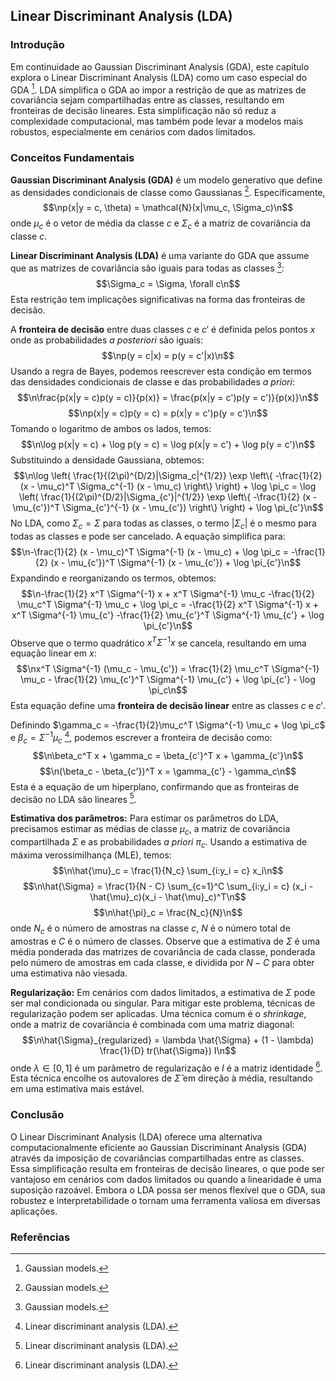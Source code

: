 ## Linear Discriminant Analysis (LDA)
### Introdução
Em continuidade ao Gaussian Discriminant Analysis (GDA), este capítulo explora o Linear Discriminant Analysis (LDA) como um caso especial do GDA [^1]. LDA simplifica o GDA ao impor a restrição de que as matrizes de covariância sejam compartilhadas entre as classes, resultando em fronteiras de decisão lineares. Esta simplificação não só reduz a complexidade computacional, mas também pode levar a modelos mais robustos, especialmente em cenários com dados limitados.

### Conceitos Fundamentais
**Gaussian Discriminant Analysis (GDA)** é um modelo generativo que define as densidades condicionais de classe como Gaussianas [^1]. Especificamente,
$$\np(x|y = c, \theta) = \mathcal{N}(x|\mu_c, \Sigma_c)\n$$
onde $\mu_c$ é o vetor de média da classe $c$ e $\Sigma_c$ é a matriz de covariância da classe $c$.

**Linear Discriminant Analysis (LDA)** é uma variante do GDA que assume que as matrizes de covariância são iguais para todas as classes [^1]:
$$\Sigma_c = \Sigma, \forall c\n$$
Esta restrição tem implicações significativas na forma das fronteiras de decisão.

A **fronteira de decisão** entre duas classes $c$ e $c'$ é definida pelos pontos $x$ onde as probabilidades *a posteriori* são iguais:
$$\np(y = c|x) = p(y = c'|x)\n$$
Usando a regra de Bayes, podemos reescrever esta condição em termos das densidades condicionais de classe e das probabilidades *a priori*:
$$\n\frac{p(x|y = c)p(y = c)}{p(x)} = \frac{p(x|y = c')p(y = c')}{p(x)}\n$$
$$\np(x|y = c)p(y = c) = p(x|y = c')p(y = c')\n$$
Tomando o logaritmo de ambos os lados, temos:
$$\n\log p(x|y = c) + \log p(y = c) = \log p(x|y = c') + \log p(y = c')\n$$
Substituindo a densidade Gaussiana, obtemos:
$$\n\log \left( \frac{1}{(2\pi)^{D/2}|\Sigma_c|^{1/2}} \exp \left\{ -\frac{1}{2} (x - \mu_c)^T \Sigma_c^{-1} (x - \mu_c) \right\} \right) + \log \pi_c = \log \left( \frac{1}{(2\pi)^{D/2}|\Sigma_{c'}|^{1/2}} \exp \left\{ -\frac{1}{2} (x - \mu_{c'})^T \Sigma_{c'}^{-1} (x - \mu_{c'}) \right\} \right) + \log \pi_{c'}\n$$
No LDA, como $\Sigma_c = \Sigma$ para todas as classes, o termo $|\Sigma_c|$ é o mesmo para todas as classes e pode ser cancelado. A equação simplifica para:
$$\n-\frac{1}{2} (x - \mu_c)^T \Sigma^{-1} (x - \mu_c) + \log \pi_c = -\frac{1}{2} (x - \mu_{c'})^T \Sigma^{-1} (x - \mu_{c'}) + \log \pi_{c'}\n$$
Expandindo e reorganizando os termos, obtemos:
$$\n-\frac{1}{2} x^T \Sigma^{-1} x + x^T \Sigma^{-1} \mu_c -\frac{1}{2} \mu_c^T \Sigma^{-1} \mu_c + \log \pi_c = -\frac{1}{2} x^T \Sigma^{-1} x + x^T \Sigma^{-1} \mu_{c'} -\frac{1}{2} \mu_{c'}^T \Sigma^{-1} \mu_{c'} + \log \pi_{c'}\n$$
Observe que o termo quadrático $x^T \Sigma^{-1} x$ se cancela, resultando em uma equação linear em $x$:
$$\nx^T \Sigma^{-1} (\mu_c - \mu_{c'}) = \frac{1}{2} \mu_c^T \Sigma^{-1} \mu_c - \frac{1}{2} \mu_{c'}^T \Sigma^{-1} \mu_{c'} + \log \pi_{c'} - \log \pi_c\n$$
Esta equação define uma **fronteira de decisão linear** entre as classes $c$ e $c'$.

Definindo $\gamma_c = -\frac{1}{2}\mu_c^T \Sigma^{-1} \mu_c + \log \pi_c$ e $\beta_c = \Sigma^{-1} \mu_c$ [^3], podemos escrever a fronteira de decisão como:
$$\n\beta_c^T x + \gamma_c = \beta_{c'}^T x + \gamma_{c'}\n$$
$$\n(\beta_c - \beta_{c'})^T x = \gamma_{c'} - \gamma_c\n$$
Esta é a equação de um hiperplano, confirmando que as fronteiras de decisão no LDA são lineares [^3].

**Estimativa dos parâmetros:**
Para estimar os parâmetros do LDA, precisamos estimar as médias de classe $\mu_c$, a matriz de covariância compartilhada $\Sigma$ e as probabilidades *a priori* $\pi_c$. Usando a estimativa de máxima verossimilhança (MLE), temos:
$$\n\hat{\mu}_c = \frac{1}{N_c} \sum_{i:y_i = c} x_i\n$$
$$\n\hat{\Sigma} = \frac{1}{N - C} \sum_{c=1}^C \sum_{i:y_i = c} (x_i - \hat{\mu}_c)(x_i - \hat{\mu}_c)^T\n$$
$$\n\hat{\pi}_c = \frac{N_c}{N}\n$$
onde $N_c$ é o número de amostras na classe $c$, $N$ é o número total de amostras e $C$ é o número de classes. Observe que a estimativa de $\Sigma$ é uma média ponderada das matrizes de covariância de cada classe, ponderada pelo número de amostras em cada classe, e dividida por $N-C$ para obter uma estimativa não viesada.

**Regularização:**
Em cenários com dados limitados, a estimativa de $\Sigma$ pode ser mal condicionada ou singular. Para mitigar este problema, técnicas de regularização podem ser aplicadas. Uma técnica comum é o *shrinkage*, onde a matriz de covariância é combinada com uma matriz diagonal:
$$\n\hat{\Sigma}_{regularized} = \lambda \hat{\Sigma} + (1 - \lambda) \frac{1}{D} tr(\hat{\Sigma}) I\n$$
onde $\lambda \in [0, 1]$ é um parâmetro de regularização e $I$ é a matriz identidade [^3]. Esta técnica encolhe os autovalores de $\hat{\Sigma}$ em direção à média, resultando em uma estimativa mais estável.

### Conclusão
O Linear Discriminant Analysis (LDA) oferece uma alternativa computacionalmente eficiente ao Gaussian Discriminant Analysis (GDA) através da imposição de covariâncias compartilhadas entre as classes. Essa simplificação resulta em fronteiras de decisão lineares, o que pode ser vantajoso em cenários com dados limitados ou quando a linearidade é uma suposição razoável. Embora o LDA possa ser menos flexível que o GDA, sua robustez e interpretabilidade o tornam uma ferramenta valiosa em diversas aplicações.

### Referências
[^1]: Gaussian models.
[^2]: Visualization of a 2 dimensional Gaussian density.
[^3]: Linear discriminant analysis (LDA).
<!-- END -->